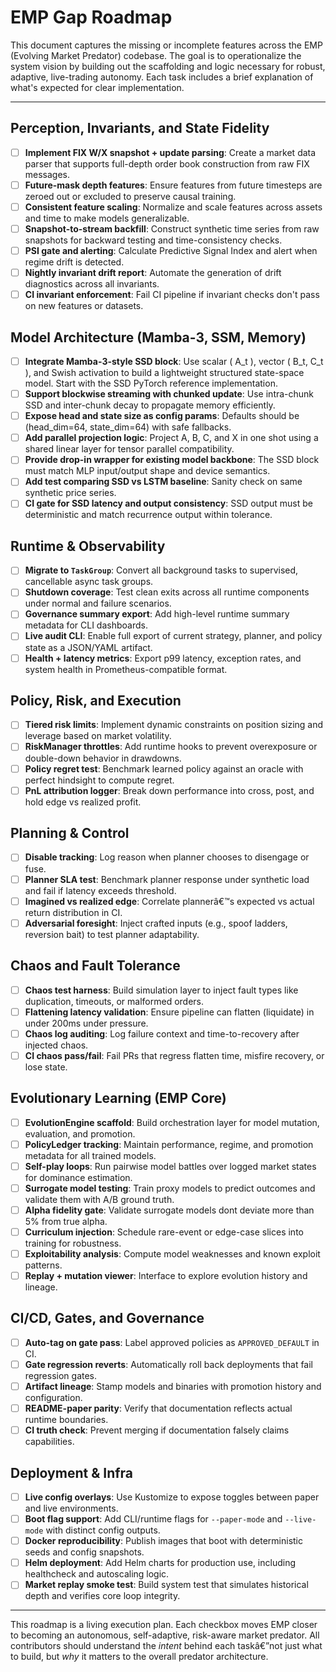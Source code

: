 # EMP Gap Roadmap

This document captures the missing or incomplete features across the EMP (Evolving Market Predator) codebase. The goal is to operationalize the system vision by building out the scaffolding and logic necessary for robust, adaptive, live-trading autonomy. Each task includes a brief explanation of what's expected for clear implementation.

---

## Perception, Invariants, and State Fidelity

- [ ] **Implement FIX W/X snapshot + update parsing**: Create a market data parser that supports full-depth order book construction from raw FIX messages.
- [ ] **Future-mask depth features**: Ensure features from future timesteps are zeroed out or excluded to preserve causal training.
- [ ] **Consistent feature scaling**: Normalize and scale features across assets and time to make models generalizable.
- [ ] **Snapshot-to-stream backfill**: Construct synthetic time series from raw snapshots for backward testing and time-consistency checks.
- [ ] **PSI gate and alerting**: Calculate Predictive Signal Index and alert when regime drift is detected.
- [ ] **Nightly invariant drift report**: Automate the generation of drift diagnostics across all invariants.
- [ ] **CI invariant enforcement**: Fail CI pipeline if invariant checks don't pass on new features or datasets.

## Model Architecture (Mamba-3, SSM, Memory)

- [ ] **Integrate Mamba-3-style SSD block**: Use scalar \( A_t \), vector \( B_t, C_t \), and Swish activation to build a lightweight structured state-space model. Start with the SSD PyTorch reference implementation.
- [ ] **Support blockwise streaming with chunked update**: Use intra-chunk SSD and inter-chunk decay to propagate memory efficiently.
- [ ] **Expose head and state size as config params**: Defaults should be (head_dim=64, state_dim=64) with safe fallbacks.
- [ ] **Add parallel projection logic**: Project A, B, C, and X in one shot using a shared linear layer for tensor parallel compatibility.
- [ ] **Provide drop-in wrapper for existing model backbone**: The SSD block must match MLP input/output shape and device semantics.
- [ ] **Add test comparing SSD vs LSTM baseline**: Sanity check on same synthetic price series.
- [ ] **CI gate for SSD latency and output consistency**: SSD output must be deterministic and match recurrence output within tolerance.

## Runtime & Observability

- [ ] **Migrate to `TaskGroup`**: Convert all background tasks to supervised, cancellable async task groups.
- [ ] **Shutdown coverage**: Test clean exits across all runtime components under normal and failure scenarios.
- [ ] **Governance summary export**: Add high-level runtime summary metadata for CLI dashboards.
- [ ] **Live audit CLI**: Enable full export of current strategy, planner, and policy state as a JSON/YAML artifact.
- [ ] **Health + latency metrics**: Export p99 latency, exception rates, and system health in Prometheus-compatible format.

## Policy, Risk, and Execution

- [ ] **Tiered risk limits**: Implement dynamic constraints on position sizing and leverage based on market volatility.
- [ ] **RiskManager throttles**: Add runtime hooks to prevent overexposure or double-down behavior in drawdowns.
- [ ] **Policy regret test**: Benchmark learned policy against an oracle with perfect hindsight to compute regret.
- [ ] **PnL attribution logger**: Break down performance into cross, post, and hold edge vs realized profit.

## Planning & Control

- [ ] **Disable tracking**: Log reason when planner chooses to disengage or fuse.
- [ ] **Planner SLA test**: Benchmark planner response under synthetic load and fail if latency exceeds threshold.
- [ ] **Imagined vs realized edge**: Correlate plannerâ€™s expected vs actual return distribution in CI.
- [ ] **Adversarial foresight**: Inject crafted inputs (e.g., spoof ladders, reversion bait) to test planner adaptability.

## Chaos and Fault Tolerance

- [ ] **Chaos test harness**: Build simulation layer to inject fault types like duplication, timeouts, or malformed orders.
- [ ] **Flattening latency validation**: Ensure pipeline can flatten (liquidate) in under 200ms under pressure.
- [ ] **Chaos log auditing**: Log failure context and time-to-recovery after injected chaos.
- [ ] **CI chaos pass/fail**: Fail PRs that regress flatten time, misfire recovery, or lose state.

## Evolutionary Learning (EMP Core)

- [ ] **EvolutionEngine scaffold**: Build orchestration layer for model mutation, evaluation, and promotion.
- [ ] **PolicyLedger tracking**: Maintain performance, regime, and promotion metadata for all trained models.
- [ ] **Self-play loops**: Run pairwise model battles over logged market states for dominance estimation.
- [ ] **Surrogate model testing**: Train proxy models to predict outcomes and validate them with A/B ground truth.
- [ ] **Alpha fidelity gate**: Validate surrogate models dont deviate more than 5% from true alpha.
- [ ] **Curriculum injection**: Schedule rare-event or edge-case slices into training for robustness.
- [ ] **Exploitability analysis**: Compute model weaknesses and known exploit patterns.
- [ ] **Replay + mutation viewer**: Interface to explore evolution history and lineage.

## CI/CD, Gates, and Governance

- [ ] **Auto-tag on gate pass**: Label approved policies as `APPROVED_DEFAULT` in CI.
- [ ] **Gate regression reverts**: Automatically roll back deployments that fail regression gates.
- [ ] **Artifact lineage**: Stamp models and binaries with promotion history and configuration.
- [ ] **README-paper parity**: Verify that documentation reflects actual runtime boundaries.
- [ ] **CI truth check**: Prevent merging if documentation falsely claims capabilities.

## Deployment & Infra

- [ ] **Live config overlays**: Use Kustomize to expose toggles between paper and live environments.
- [ ] **Boot flag support**: Add CLI/runtime flags for `--paper-mode` and `--live-mode` with distinct config outputs.
- [ ] **Docker reproducibility**: Publish images that boot with deterministic seeds and config snapshots.
- [ ] **Helm deployment**: Add Helm charts for production use, including healthcheck and autoscaling logic.
- [ ] **Market replay smoke test**: Build system test that simulates historical depth and verifies core loop integrity.

---

This roadmap is a living execution plan. Each checkbox moves EMP closer to becoming an autonomous, self-adaptive, risk-aware market predator. All contributors should understand the *intent* behind each taskâ€”not just what to build, but *why* it matters to the overall predator architecture.
